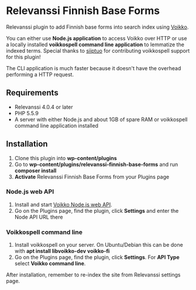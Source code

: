 # Relevanssi Finnish Base Forms

Relevanssi plugin to add Finnish base forms into search index using [Voikko](https://voikko.puimula.org/).

You can either use **Node.js application** to access Voikko over HTTP or use a locally installed **voikkospell command line application** to lemmatize the indexed terms. Special thanks to [siiptuo](https://github.com/siiptuo) for contributing voikkospell support for this plugin!

The CLI application is much faster because it doesn't have the overhead performing a HTTP request.

## Requirements

* Relevanssi 4.0.4 or later
* PHP 5.5.9
* A server with either Node.js and about 1GB of spare RAM or voikkospell command line application installed

## Installation

1. Clone this plugin into **wp-content/plugins**
2. Go to **wp-content/plugins/relevanssi-finnish-base-forms** and run **composer install**
3. **Activate** Relevanssi Finnish Base Forms from your Plugins page

### Node.js web API

1. Install and start [Voikko Node.js web API](https://github.com/joppuyo/voikko-node-web-api).
2. Go on the Plugins page, find the plugin, click **Settings** and enter the Node API URL there

### Voikkospell command line

1. Install voikkospell on your server. On Ubuntu/Debian this can be done with **apt install libvoikko-dev voikko-fi**
2. Go on the Plugins page, find the plugin, click **Settings**. For **API Type** select **Voikko command line**.

After installation, remember to re-index the site from Relevanssi settings page.

